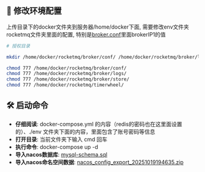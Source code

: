 ## 📝 修改环境配置

上传目录下的docker文件夹到服务器/home/docker下面, 需要修改env文件夹rocketmq文件夹里面的配置, 特别是[broker.conf](docker/rocketmq/broker/conf/broker.conf)里面brokerIP1的值

```bash
# 授权目录

mkdir /home/docker/rocketmq/broker/conf/ /home/docker/rocketmq/broker/logs/ /home/docker/rocketmq/broker/store/ -p

chmod 777 /home/docker/rocketmq/broker/conf/
chmod 777 /home/docker/rocketmq/broker/logs/
chmod 777 /home/docker/rocketmq/broker/store/
chmod 777 /home/docker/rocketmq/timerwheel/
```

## 🛠️ 启动命令
- **仔细阅读**: docker-compose.yml 的内容（redis的密码也在这里面设置的）、./env 文件夹下面的内容，里面包含了账号密码等信息
- **打开目录**: 当前文件夹下输入 cmd 回车
- **执行命令**: docker-compose up -d
- **导入nacos数据库**: [mysql-schema.sql](../mysql-schema.sql)
- **导入nacos命名空间数据**: [nacos_config_export_20251019194635.zip](../nacos/nacos_config_export_20251019194635.zip)